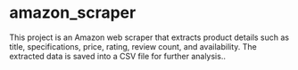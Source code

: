 # amazon_scraper
This project is an Amazon web scraper that extracts product details such as title, specifications, price, rating, review count, and availability. The extracted data is saved into a CSV file for further analysis..
